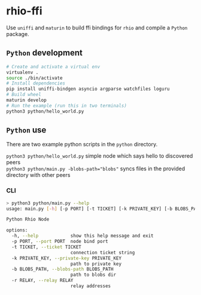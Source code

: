 # rhio-ffi

Use `uniffi` and `maturin` to build ffi bindings for `rhio` and compile a `Python` package.

## `Python` development

```bash
# Create and activate a virtual env
virtualenv .
source ./bin/activate
# Install dependencies
pip install uniffi-bindgen asyncio argparse watchfiles loguru
# Build wheel
maturin develop
# Run the example (run this in two terminals)
python3 python/hello_world.py
```

## `Python` use

There are two example python scripts in the `python` directory. 

`python3 python/hello_world.py` simple node which says hello to discovered peers  
`python3 python/main.py -blobs-path="blobs"` syncs files in the provided directory with other peers

### CLI

```bash
> python3 python/main.py --help                
usage: main.py [-h] [-p PORT] [-t TICKET] [-k PRIVATE_KEY] [-b BLOBS_PATH] [-r RELAY]

Python Rhio Node

options:
  -h, --help            show this help message and exit
  -p PORT, --port PORT  node bind port
  -t TICKET, --ticket TICKET
                        connection ticket string
  -k PRIVATE_KEY, --private-key PRIVATE_KEY
                        path to private key
  -b BLOBS_PATH, --blobs-path BLOBS_PATH
                        path to blobs dir
  -r RELAY, --relay RELAY
                        relay addresses
```